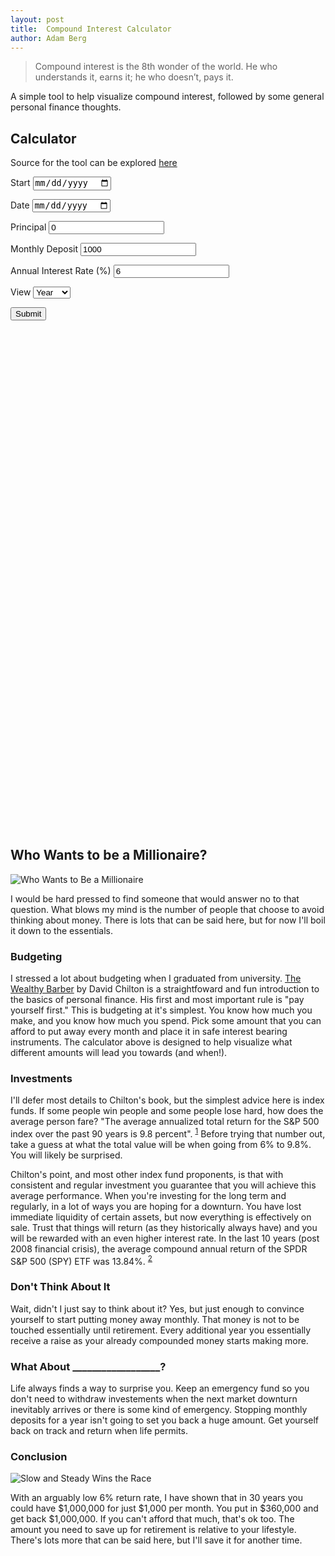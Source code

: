 ```yaml
---
layout: post
title:  Compound Interest Calculator
author: Adam Berg
---
```


> Compound interest is the 8th wonder of the world.  He who understands it, earns it; he who doesn’t, pays it.

A simple tool to help visualize compound interest, followed by some general personal finance thoughts.

<!--more-->

## Calculator

Source for the tool can be explored [here](https://jsfiddle.net/devtails/71cjrfzg/2/)

<script src="https://code.highcharts.com/highcharts.src.js"></script>
<script src="https://momentjs.com/downloads/moment.min.js"></script>

<label for="start">Start</label>
<input id="start" name="start" type="date"/>

<label for="end">Date</label>
<input id="end" name="end" type="date"/>

<label for="principal">Principal</label>
<input id="principal" name="principal" type="number" value="0"/>

<label for="monthly">Monthly Deposit</label>
<input id="monthly" name="monthly" type="number" value="1000"/>

<label for="interest">Annual Interest Rate (%)</label>
<input id="interest" name="interest" type="number" value="6"/>

<label for="view">View</label>
<select id="view" name="view">
    <option value="month">Month</option>
    <option value="year" selected>Year</option>
</select>

<button id="submit">Submit</button>

<div id="container" style="width:100%; height:800px;"></div>
<script>
    function calulate() {
        const startInput = document.getElementById("start");
        const endInput = document.getElementById("end");
        const principalInput = document.getElementById("principal");
        const interestInput = document.getElementById("interest");
        const monthlyInput = document.getElementById("monthly");
        const viewInput = document.getElementById("view");

        let isMonthly = viewInput.value === "month";

        let startMoment = new moment(startInput.value);
        let endMoment = new moment(endInput.value);

        let principal = Number(principalInput.value);
        let monthlyDeposit = Number(monthlyInput.value);
        let periodMonths = endMoment.diff(startMoment, "month") + 1;
        let annualInterestRate = Number(interestInput.value) / 100;

        let compoundedData = [principal];
        let interestData = [0];
        let principalData = [principal];

        for (let i = 1; i < periodMonths; i++) {
            let lastAmount = compoundedData[i - 1];
            let newTotalBeforeInterest = lastAmount + monthlyDeposit;
            let newTotalAfterInterest = Math.round(newTotalBeforeInterest * (1 + annualInterestRate / 12));
            let interest = newTotalAfterInterest - newTotalBeforeInterest;

            principalData.push(principalData[i - 1] + monthlyDeposit);
            interestData.push(interestData[i - 1] + interest);
            compoundedData.push(newTotalAfterInterest);
        }

        let finalCompoundedData = [];
        let finalInterestData = [];
        let finalPrincipalData = [];

        let numPeriodsPerPoint = isMonthly ? 1 : 12

        for (let i = 0; i < periodMonths; i += numPeriodsPerPoint) {
            finalCompoundedData.push({
                y: compoundedData[i]
            });
            finalInterestData.push({
                y: interestData[i]
            });
            finalPrincipalData.push({
                y: principalData[i]
            });
        }

        var myChart = Highcharts.chart('container', {
            chart: {
                type: 'column'
            },
            title: {
                text: 'Compound Interest'
            },
            xAxis: {
                title: {
                    text: 'Month'
                },
                labels: {
                    formatter() {
                        let unit = isMonthly ? "month" : "y";
                        return moment(startMoment).add(this.value, unit).format("YYYY-MM");
                    }
                }
            },
            yAxis: {
                title: {
                    text: '$$$'
                }
            },
            series: [{
                name: "Compounded",
                data: finalCompoundedData
            }, {
                name: "Principal",
                data: finalPrincipalData
            },
            {
                name: "Interest",
                data: finalInterestData,
            }
            ]
        });
    }
    document.getElementById("submit").addEventListener("click", calulate);
    document.addEventListener('DOMContentLoaded', function () {
        document.getElementById("start").valueAsDate = new Date();
        document.getElementById("end").valueAsDate = moment().add(30, "y").toDate();
        calulate();
    });
</script>

## Who Wants to be a Millionaire?

![Who Wants to Be a Millionaire](https://media.giphy.com/media/3h4EfNUQR02HBk6hpU/giphy.gif)

I would be hard pressed to find someone that would answer no to that question.  What blows my mind is the number of people that choose to avoid thinking about money.  There is lots that can be said here, but for now I'll boil it down to the essentials.

### Budgeting

I stressed a lot about budgeting when I graduated from university.  [The Wealthy Barber](https://www.amazon.ca/Wealthy-Barber-Successful-Financial-Planning/dp/0773762167) by David Chilton is a straightfoward and fun introduction to the basics of personal finance.  His first and most important rule is "pay yourself first."  This is budgeting at it's simplest.  You know how much you make, and you know how much you spend.  Pick some amount that you can afford to put away every month and place it in safe interest bearing instruments.  The calculator above is designed to help visualize what different amounts will lead you towards (and when!).

### Investments

I'll defer most details to Chilton's book, but the simplest advice here is index funds.  If some people win people and some people lose hard, how does the average person fare?  "The average annualized total return for the S&P 500 index over the past 90 years is 9.8 percent".  <sup><a href="https://www.cnbc.com/2017/06/18/the-sp-500-has-already-met-its-average-return-for-a-full-year.html#:~:text=The%20average%20annualized%20total%20return,90%20years%20is%209.8%20percent.">1</a></sup>  Before trying that number out, take a guess at what the total value will be when going from 6% to 9.8%.  You will likely be surprised.

Chilton's point, and most other index fund proponents, is that with consistent and regular investment you guarantee that you will achieve this average performance.  When you're investing for the long term and regularly, in a lot of ways you are hoping for a downturn.  You have lost immediate liquidity of certain assets, but now everything is effectively on sale.  Trust that things will return (as they historically always have) and you will be rewarded with an even higher interest rate.  In the last 10 years (post 2008 financial crisis), the average compound annual return of the SPDR S&P 500 (SPY) ETF was 13.84%. <sup><a href="http://www.lazyportfolioetf.com/etf/spdr-sp-500-spy/#:~:text=In%20the%20last%2010%20years,with%20a%2013.33%25%20standard%20deviation.">2</a></sup>

### Don't Think About It

Wait, didn't I just say to think about it?  Yes, but just enough to convince yourself to start putting money away monthly.  That money is not to be touched essentially until retirement.  Every additional year you essentially receive a raise as your already compounded money starts making more.  

### What About __________________?

Life always finds a way to surprise you.  Keep an emergency fund so you don't need to withdraw investements when the next market downturn inevitably arrives or there is some kind of emergency.  Stopping monthly deposits for a year isn't going to set you back a huge amount.  Get yourself back on track and return when life permits.

### Conclusion

![Slow and Steady Wins the Race](https://media.giphy.com/media/6KoZJly4uLqMg/giphy.gif)

With an arguably low 6% return rate, I have shown that in 30 years you could have $1,000,000 for just $1,000 per month.  You put in $360,000 and get back $1,000,000.  If you can't afford that much, that's ok too.  The amount you need to save up for retirement is relative to your lifestyle.  There's lots more that can be said here, but I'll save it for another time.